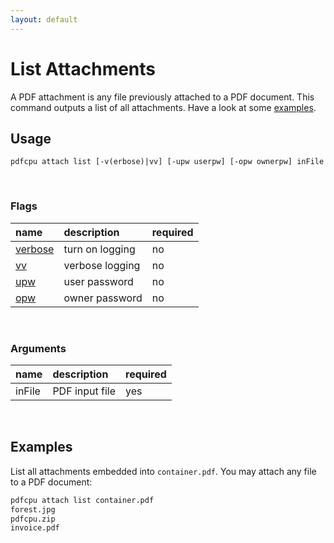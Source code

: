 ```yaml
---
layout: default
---
```


# List Attachments

A PDF attachment is any file previously attached to a PDF document. This command outputs a list of all attachments. Have a look at some [examples](#examples).

## Usage

```
pdfcpu attach list [-v(erbose)|vv] [-upw userpw] [-opw ownerpw] inFile
```

<br>

### Flags

| name                             | description       | required
|:---------------------------------|:------------------|:--------
| [verbose](../getting_started.md) | turn on logging   | no
| [vv](../getting_started.md)      | verbose logging   | no
| [upw](../getting_started.md)     | user password     | no
| [opw](../getting_started.md)     | owner password    | no

<br>

### Arguments

| name         | description         | required
|:-------------|:--------------------|:--------
| inFile       | PDF input file      | yes

<br>

## Examples

 List all attachments embedded into `container.pdf`. You may attach any file to a PDF document:

```sh
pdfcpu attach list container.pdf
forest.jpg
pdfcpu.zip
invoice.pdf
```
